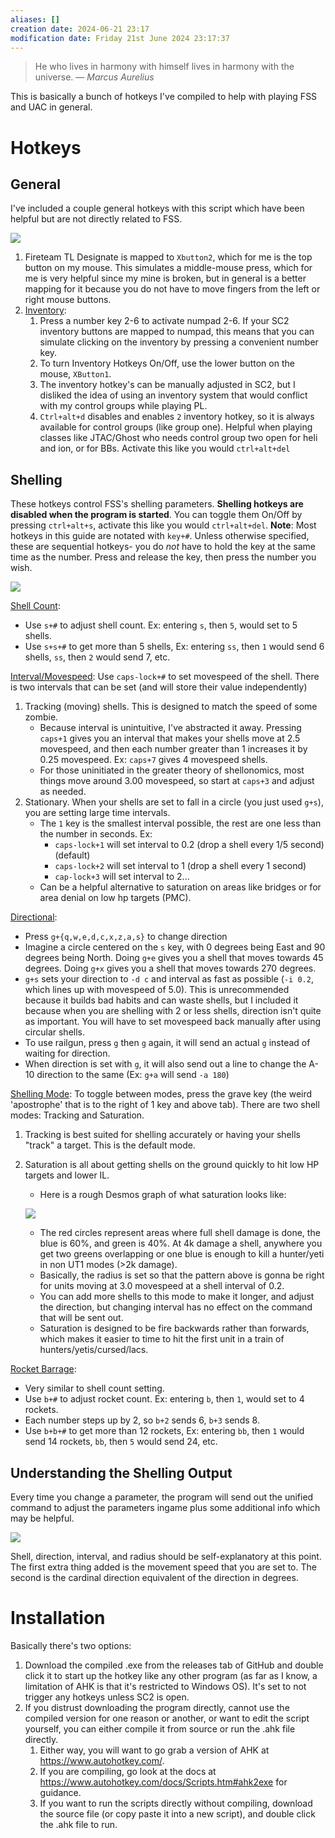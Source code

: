 ```yaml
---
aliases: []
creation date: 2024-06-21 23:17
modification date: Friday 21st June 2024 23:17:37
---
```


> He who lives in harmony with himself lives in harmony with the universe.
> — <cite>Marcus Aurelius</cite>



This is basically a bunch of hotkeys I've compiled to help with playing FSS and UAC in general.
# Hotkeys
## General
I've included a couple general hotkeys with this script which have been helpful but are not directly related to FSS.

![](generalhotkeys.png)

1. Fireteam TL Designate is mapped to `Xbutton2`, which for me is the top button on my mouse. This simulates a middle-mouse press, which for me is very helpful since my mine is broken, but in general is a better mapping for it because you do not have to move fingers from the left or right mouse buttons.
2. <u> Inventory</u>: 
	1. Press a number key 2-6 to activate numpad 2-6. If your SC2 inventory buttons are mapped to numpad, this means that you can simulate clicking on the inventory by pressing a convenient number key.
	2. To turn Inventory Hotkeys On/Off, use the lower button on the mouse, `XButton1`.
	3. The inventory hotkey's can be manually adjusted in SC2, but I disliked the idea of using an inventory system that would conflict with my control groups while playing PL.
	4. `Ctrl+alt+d` disables and enables `2` inventory hotkey, so it is always available for control groups (like group one). Helpful when playing classes like JTAC/Ghost who needs control group two open for heli and ion, or for BBs. Activate this like you would `ctrl+alt+del`

## Shelling
These hotkeys control FSS's shelling parameters. **Shelling hotkeys are disabled when the program is started**. You can toggle them On/Off by pressing `ctrl+alt+s`, activate this like you would `ctrl+alt+del`.
**Note**: Most hotkeys in this guide are notated with `key+#`. Unless otherwise specified, these are sequential hotkeys- you do *not* have to hold the key at the same time as the number. Press and release the key, then press the number you wish.

![](shellmodehotkeys.png)

<u> Shell Count</u>: 
- Use `s+#` to adjust shell count. Ex: entering `s`, then `5`, would set to 5 shells.
- Use `s+s+#` to get more than 5 shells, Ex: entering `ss`, then `1` would send 6 shells, `ss`, then `2` would send 7, etc.

<u> Interval/Movespeed</u>: 
Use `caps-lock+#` to set movespeed of the shell.
There is two intervals that can be set (and will store their value independently)
1. Tracking (moving) shells. This is designed to match the speed of some zombie.
	- Because interval is unintuitive, I've abstracted it away. Pressing `caps+1` gives you an interval that makes your shells move at 2.5 movespeed, and then each number greater than 1 increases it by 0.25 movespeed. Ex: `caps+7` gives 4 movespeed shells.
	- For those uninitiated in the greater theory of shellonomics, most things move around 3.00 movespeed, so start at `caps+3` and adjust as needed.
2. Stationary. When your shells are set to fall in a circle (you just used `g+s`), you are setting large time intervals.
	- The `1` key is the smallest interval possible, the rest are one less than the number in seconds. Ex:
		- `caps-lock+1` will set interval to 0.2 (drop a shell every 1/5 second) (default)
		- `caps-lock+2` will set interval to 1 (drop a shell every 1 second)
		- `cap-lock+3` will set interval to 2...
	- Can be a helpful alternative to saturation on areas like bridges or for area denial on low hp targets (PMC).

<u> Directional</u>: 
- Press `g+{q,w,e,d,c,x,z,a,s}` to change direction
- Imagine a circle centered on the `s` key, with 0 degrees being East and 90 degrees being North. Doing `g+e` gives you a shell that moves towards 45 degrees. Doing `g+x` gives you a shell that moves towards 270 degrees. 
- `g+s` sets your direction to `-d c` and interval as fast as possible (`-i 0.2`, which lines up with movespeed of 5.0). This is unrecommended because it builds bad habits and can waste shells, but I included it because when you are shelling with 2 or less shells, direction isn't quite as important. You will have to set movespeed back manually after using circular shells.
- To use railgun, press `g` then `g` again, it will send an actual `g` instead of waiting for direction.
- When direction is set with `g`, it will also send out a line to change the A-10 direction to the same (Ex: `g+a` will send `-a 180`)

<u> Shelling Mode</u>: 
To toggle between modes, press the grave key (the weird 'apostrophe' that is to the right of 1 key and above tab).
There are two shell modes: Tracking and Saturation.
1. Tracking is best suited for shelling accurately or having your shells "track" a target. This is the default mode.
2. Saturation is all about getting shells on the ground quickly to hit low HP targets and lower IL. 
	- Here is a rough Desmos graph of what saturation looks like:
	
	![](saturation.png)
	
	- The red circles represent areas where full shell damage is done, the blue is 60%, and green is 40%. At 4k damage a shell, anywhere you get two greens overlapping or one blue is enough to kill a hunter/yeti in non UT1 modes (>2k damage).
	- Basically, the radius is set so that the pattern above is gonna be right for units moving at 3.0 movespeed at a shell interval of 0.2. 
	- You can add more shells to this mode to make it longer, and adjust the direction, but changing interval has no effect on the command that will be sent out.
	- Saturation is designed to be fire backwards rather than forwards, which  makes it easier to time to hit the first unit in a train of hunters/yetis/cursed/lacs.

<u> Rocket Barrage</u>: 
- Very similar to shell count setting.
- Use `b+#` to adjust rocket count. Ex: entering `b`, then `1`, would set to 4 rockets.
- Each number steps up by 2, so `b+2` sends 6, `b+3` sends 8.
- Use `b+b+#` to get more than 12 rockets, Ex: entering `bb`, then `1` would send 14 rockets, `bb`, then `5` would send 24, etc.
## Understanding the Shelling Output
Every time you change a parameter, the program will send out the unified command to adjust the parameters ingame plus some additional info which may be helpful.

![](shellmodeoutput.png)

Shell, direction, interval, and radius should be self-explanatory at this point. The first extra thing added is the movement speed that you are set to. The second is the cardinal direction equivalent of the direction in degrees.

# Installation
Basically there's two options:
1. Download the compiled .exe from the releases tab of GitHub and double click it to start up the hotkey like any other program (as far as I know, a limitation of AHK is that it's restricted to Windows OS). It's set to not trigger any hotkeys unless SC2 is open.
2. If you distrust downloading the program directly, cannot use the compiled version for one reason or another, or want to edit the script yourself, you can either compile it from source or run the .ahk file directly.
	1. Either way, you will want to go grab a version of AHK at https://www.autohotkey.com/.
	2. If you are compiling, go look at the docs at https://www.autohotkey.com/docs/Scripts.htm#ahk2exe for guidance.
	3. If you want to run the scripts directly without compiling, download the source file (or copy paste it into a new script), and double click the .ahk file to run. 